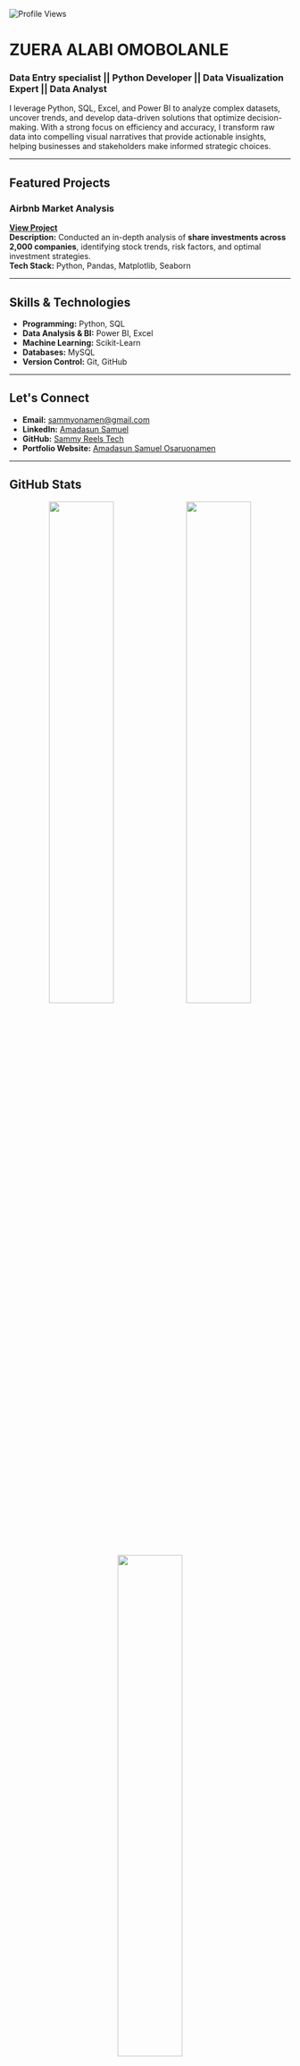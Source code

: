 <!-- GitHub Profile Views -->
![Profile Views](https://komarev.com/ghpvc/?username=Zuera-998&color=blue)


# ZUERA ALABI OMOBOLANLE  
### Data Entry specialist || Python Developer || Data Visualization Expert || Data Analyst

I leverage Python, SQL, Excel, and Power BI to analyze complex datasets, uncover trends, and develop data-driven solutions that optimize decision-making. With a strong focus on efficiency and accuracy, I transform raw data into compelling visual narratives that provide actionable insights, helping businesses and stakeholders make informed strategic choices.

---

## Featured Projects  

### Airbnb Market Analysis  
**[View Project](https://github.com/Sammydcode/Portfolio/blob/main/DATA%20ANALYSIS%20(Share%20investment%20analysis).ipynb)**  
**Description:** Conducted an in-depth analysis of **share investments across 2,000 companies**, identifying stock trends, risk factors, and optimal investment strategies.  
**Tech Stack:** Python, Pandas, Matplotlib, Seaborn  

---

## Skills & Technologies  

- **Programming:** Python, SQL  
- **Data Analysis & BI:** Power BI, Excel  
- **Machine Learning:** Scikit-Learn  
- **Databases:** MySQL  
- **Version Control:** Git, GitHub  

---

## Let's Connect  

- **Email:** [sammyonamen@gmail.com](sammyonamen@gmail.com)
- **LinkedIn:** [Amadasun Samuel](https://www.linkedin.com/in/amadasun-samuel-a76292327)  
- **GitHub:** [Sammy Reels Tech](https://github.com/Sammydcode)  
- **Portfolio Website:** [Amadasun Samuel Osaruonamen](https://sammydcode.github.io/Portfolio)  

---

## GitHub Stats  

<p align="center">
  <img src="https://github-readme-stats.vercel.app/api?username=Sammydcode&show_icons=true&theme=dark" width="48%" />
  <img src="https://github-readme-streak-stats.herokuapp.com/?user=Sammydcode&theme=dark" width="48%" />
</p>

<p align="center">
  <img src="https://github-readme-stats.vercel.app/api/top-langs/?username=Sammydcode&layout=compact&theme=dark" width="48%" />
</p>

---
